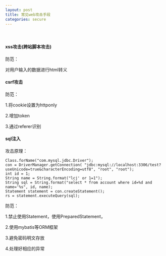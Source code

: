 ```yaml
---
layout: post
title: 常见web攻击手段
categories: secure
---
```







　    


#### xss攻击(跨站脚本攻击) 

防范：

对用户输入的数据进行html转义

#### csrf攻击 
防范：

1.将cookie设置为httponly

2.增加token

3.通过referer识别

#### sql注入 
攻击原理：

    Class.forName("com.mysql.jdbc.Driver");
    con = DriverManager.getConnection( "jdbc:mysql://localhost:3306/test?useUnicode=true&characterEncoding=utf8", "root", "root");
    int id = 1;
    String name = String.format("lcj' or 1=1");
    String sql = String.format("select * from account where id=%d and name='%s", id, name);
    Statement statement = con.createStatement();
    rs = statement.executeQuery(sql);

防范：

1.禁止使用Statement，使用PreparedStatement，

2.使用mybatis等ORM框架

3.避免密码明文存放

4.处理好相应的异常



